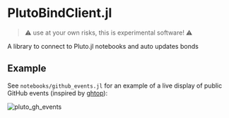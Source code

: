 # PlutoBindClient.jl

> ⚠️ use at your own risks, this is experimental software! ⚠️

A library to connect to Pluto.jl notebooks and auto updates bonds

## Example

See `notebooks/github_events.jl` for an example of a live display of public GitHub events (inspired by [ghtop](https://github.com/nat/ghtop)):

![pluto_gh_events](https://user-images.githubusercontent.com/9824244/113210536-a5c5d700-9274-11eb-9039-24362033a9b2.gif)
